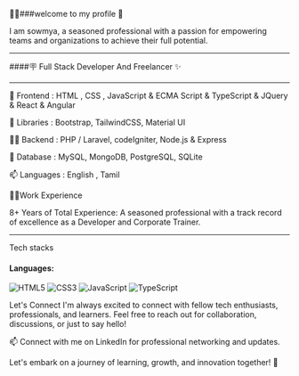 👩‍💻###welcome to my profile 🫡

I am sowmya, a seasoned professional with a passion for empowering teams and organizations to achieve their full potential.
_______________________________________________________________________________________________________________________________________________________________
####🪧 Full Stack Developer And Freelancer ✨
________________________________________________________________________________________________________________________________________________________________
🔭 Frontend : HTML , CSS , JavaScript & ECMA Script & TypeScript & JQuery & React & Angular

🌱 Libraries : Bootstrap, TailwindCSS, Material UI

👨‍💻 Backend : PHP / Laravel, codeIgniter, Node.js & Express

💬 Database : MySQL, MongoDB, PostgreSQL, SQLite

📫 Languages : English , Tamil

👩‍💻Work Experience

8+ Years of Total Experience: A seasoned professional with a track record of excellence as a Developer and Corporate Trainer.
_________________________________________________________________________________________________________________________________________________________________
Tech stacks 
#### Languages:
![HTML5](https://img.shields.io/badge/html5-%23E34F26.svg?style=for-the-badge&logo=html5&logoColor=white)
![CSS3](https://img.shields.io/badge/css3-%231572B6.svg?style=for-the-badge&logo=css3&logoColor=white)
![JavaScript](https://img.shields.io/badge/javascript-%23323330.svg?style=for-the-badge&logo=javascript&logoColor=%23F7DF1E)
![TypeScript](https://img.shields.io/badge/typescript-%23007ACC.svg?style=for-the-badge&logo=typescript&logoColor=white)

Let's Connect
I'm always excited to connect with fellow tech enthusiasts, professionals, and learners. Feel free to reach out for collaboration, discussions, or just to say hello!

📫 Connect with me on LinkedIn for professional networking and updates.

Let's embark on a journey of learning, growth, and innovation together! 🚀
